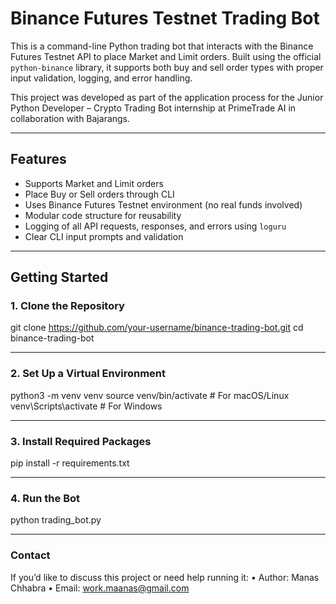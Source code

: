 # Binance Futures Testnet Trading Bot

This is a command-line Python trading bot that interacts with the Binance Futures Testnet API to place Market and Limit orders. Built using the official `python-binance` library, it supports both buy and sell order types with proper input validation, logging, and error handling.

This project was developed as part of the application process for the Junior Python Developer – Crypto Trading Bot internship at PrimeTrade AI in collaboration with Bajarangs.

---

## Features

- Supports Market and Limit orders
- Place Buy or Sell orders through CLI
- Uses Binance Futures Testnet environment (no real funds involved)
- Modular code structure for reusability
- Logging of all API requests, responses, and errors using `loguru`
- Clear CLI input prompts and validation

---

## Getting Started

### 1. Clone the Repository

git clone https://github.com/your-username/binance-trading-bot.git
cd binance-trading-bot

---

### 2. Set Up a Virtual Environment

python3 -m venv venv
source venv/bin/activate  # For macOS/Linux
venv\Scripts\activate     # For Windows

---

### 3. Install Required Packages

pip install -r requirements.txt

---

### 4. Run the Bot

python trading_bot.py

---

### Contact

If you’d like to discuss this project or need help running it:
	•	Author: Manas Chhabra
	•	Email: work.maanas@gmail.com



